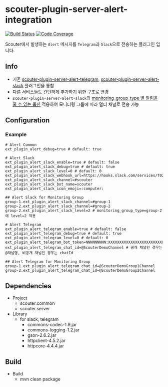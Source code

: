 # scouter-plugin-server-alert-integration

[![Build Status](https://travis-ci.com/wellstyle/scouter-plugin-server-alert-integration.svg?branch=master)](https://travis-ci.com/wellstyle/scouter-plugin-server-alert-integration)
[![Code Coverage](https://codecov.io/gh/wellstyle/scouter-plugin-server-alert-integration/branch/master/graph/badge.svg)](https://codecov.io/gh/wellstyle/scouter-plugin-server-alert-integration)

Scouter에서 발생하는 `Alert` 메시지를 `Telegram`과 `Slack`으로 전송하는 플러그인 입니다.

## Info

- 기존 [scouter-plugin-server-alert-telegram](https://github.com/scouter-project/scouter-plugin-server-alert-telegram), [scouter-plugin-server-alert-slack](https://github.com/scouter-project/scouter-plugin-server-alert-slack) 플러그인을 통합
- 다른 서비스들도 간단하게 추가하기 위한 구조로 변경
- `scouter-plugin-server-alert-slack`의 [monitoring_group_type 별 알림을 줄 수 있는 옵션](https://github.com/scouter-project/scouter-plugin-server-alert-slack/commit/2817d9bdfe250b6567450507a1043c82e3725742) 적용하여 모니터링 그룹에 따라 멀티 채널로 전송 가능

## Configuration 

### Example 

``` properties
# Alert Common
ext_plugin_alert_debug=true # default: true

# Alert Slack
ext_plugin_alert_slack_enable=true # default: false
ext_plugin_alert_slack_debug=true # default: true
ext_plugin_alert_slack_level=0 # default: 0
ext_plugin_alert_slack_webhook_url=https://hooks.slack.com/services/T02XXXXX/B159XXXXX/W5CDXXXXXXXXXXXXXXXXXXXX
ext_plugin_alert_slack_channel=#scouter
ext_plugin_alert_slack_bot_name=scouter
ext_plugin_alert_slack_icon_emoji=:computer:

## Alert Slack for Monitoring Group
group-1.ext_plugin_alert_slack_channel=#group-1
group-2.ext_plugin_alert_slack_channel=#group-2
group-2.ext_plugin_alert_slack_level=2 # monitoring_group_type=group-2 에 level=2 적용

# Alert Telegram
ext_plugin_alert_telegram_enable=true # default: false
ext_plugin_alert_telegram_debug=true # default: true
ext_plugin_alert_telegram_level=0 # default: 0
ext_plugin_alert_telegram_bot_token=NNNNNNNNN:XXXXXXXXXXXXXXXXXXXXXXXXXXXXXXXXXXX
ext_plugin_alert_telegram_chat_id=@ScouterDemoChannel # 공개 채널인 경우는 @채널명, 비공개 채널인 경우는 chatId

## Alert Telegram for Monitoring Group
group-1.ext_plugin_alert_telegram_chat_id=@ScouterDemoGroup1Channel
group-2.ext_plugin_alert_telegram_chat_id=@ScouterDemoGroup2Channel
```

## Dependencies

- Project
    - scouter.common
    - scouter.server
- Library
    - for slack, telegram
        - commons-codec-1.9.jar
        - commons-logging-1.2.jar
        - gson-2.6.2.jar
        - httpclient-4.5.2.jar
        - httpcore-4.4.4.jar

## Build

- Build
    - mvn clean package
